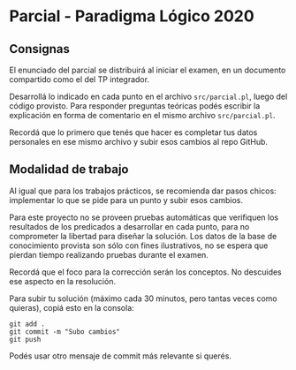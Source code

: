 # Parcial - Paradigma Lógico 2020

## Consignas

El enunciado del parcial se distribuirá al iniciar el examen, en un documento compartido como el del TP integrador.

Desarrollá lo indicado en cada punto en el archivo `src/parcial.pl`, luego del código provisto. Para responder preguntas teóricas podés escribir la explicación en forma de comentario en el mismo archivo `src/parcial.pl`.

Recordá que lo primero que tenés que hacer es completar tus datos personales en ese mismo archivo y subir esos cambios al repo GitHub.

## Modalidad de trabajo

Al igual que para los trabajos prácticos, se recomienda dar pasos chicos: implementar lo que se pide para un punto y subir esos cambios.

Para este proyecto no se proveen pruebas automáticas que verifiquen los resultados de los predicados a desarrollar en cada punto, para no comprometer la libertad para diseñar la solución. Los datos de la base de conocimiento provista son sólo con fines ilustrativos, no se espera que pierdan tiempo realizando pruebas durante el examen.

Recordá que el foco para la corrección serán los conceptos. No descuides ese aspecto en la resolución.

Para subir tu solución (máximo cada 30 minutos, pero tantas veces como quieras), copiá esto en la consola:
```
git add .
git commit -m "Subo cambios"
git push
```

Podés usar otro mensaje de commit más relevante si querés.